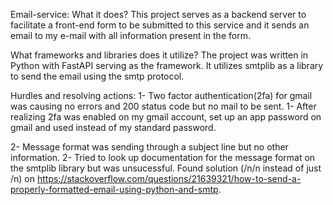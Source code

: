 Email-service: 
What it does? 
This project serves as a backend server to facilitate a front-end form to be submitted to this service and it sends an email to my e-mail with all information present in the form.

What frameworks and libraries does it utilize? 
The project was written in Python with FastAPI serving as the framework. It utilizes smtplib as a library to send the email using the smtp protocol. 

Hurdles and resolving actions: 
1- Two factor authentication(2fa) for gmail was causing no errors and 200 status code but no mail to be sent.
1- After realizing 2fa was enabled on my gmail account, set up an app password on gmail and used instead of my standard password.

2- Message format was sending through a subject line but no other information.
2- Tried to look up documentation for the message format on the smtplib library but was unsucessful. Found solution (/n/n instead of just /n) on https://stackoverflow.com/questions/21639321/how-to-send-a-properly-formatted-email-using-python-and-smtp.

